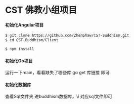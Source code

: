 # CST 佛教小组项目

#### 初始化Angular项目
```bash
$ git clone https://github.com/ZhenShaw/CST-Buddhism.git
$ cd CST-Buddhism/Client

$ npm install
```

#### 初始化Go项目
运行一下main，看看缺失了哪些库
go get 库链接 即可

#### 初始化数据库
查看Sql文件夹
进buddhism数据库，\i 对应sql文件即可



